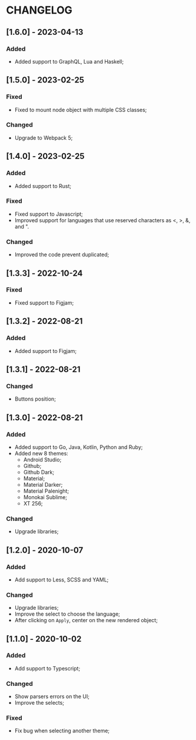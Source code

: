 # CHANGELOG

## [1.6.0] - 2023-04-13

### Added

- Added support to GraphQL, Lua and Haskell;

## [1.5.0] - 2023-02-25

### Fixed

- Fixed to mount node object with multiple CSS classes;

### Changed

- Upgrade to Webpack 5;

## [1.4.0] - 2023-02-25

### Added

- Added support to Rust;

### Fixed

- Fixed support to Javascript;
- Improved support for languages that use reserved characters as <, >, &, and ".

### Changed

- Improved the code prevent duplicated;

## [1.3.3] - 2022-10-24

### Fixed

- Fixed support to Figjam;

## [1.3.2] - 2022-08-21

### Added

- Added support to Figjam;

## [1.3.1] - 2022-08-21

### Changed

- Buttons position;

## [1.3.0] - 2022-08-21

### Added

- Added support to Go, Java, Kotlin, Python and Ruby;
- Added new 8 themes:
  - Android Studio;
  - Github;
  - Github Dark;
  - Material;
  - Material Darker;
  - Material Palenight;
  - Monokai Sublime;
  - XT 256;

### Changed

- Upgrade libraries;

## [1.2.0] - 2020-10-07

### Added

- Add support to Less, SCSS and YAML;

### Changed

- Upgrade libraries;
- Improve the select to choose the language;
- After clicking on `Apply`, center on the new rendered object;

## [1.1.0] - 2020-10-02

### Added

- Add support to Typescript;

### Changed

- Show parsers errors on the UI;
- Improve the selects;

### Fixed

- Fix bug when selecting another theme;
